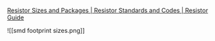 [Resistor Sizes and Packages | Resistor Standards and Codes | Resistor Guide](https://eepower.com/resistor-guide/resistor-standards-and-codes/resistor-sizes-and-packages/#)

![[smd footprint sizes.png]]